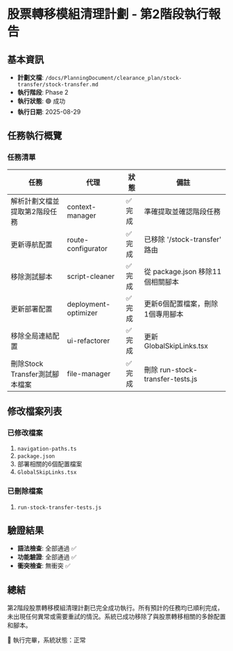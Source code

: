 # 股票轉移模組清理計劃 - 第2階段執行報告

## 基本資訊

- **計劃文檔**: `/docs/PlanningDocument/clearance_plan/stock-transfer/stock-transfer.md`
- **執行階段**: Phase 2
- **執行狀態**: 🟢 成功
- **執行日期**: 2025-08-29

## 任務執行概覽

### 任務清單

| 任務                           | 代理                 | 狀態    | 備註                             |
| ------------------------------ | -------------------- | ------- | -------------------------------- |
| 解析計劃文檔並提取第2階段任務  | context-manager      | ✅ 完成 | 準確提取並確認階段任務           |
| 更新導航配置                   | route-configurator   | ✅ 完成 | 已移除 '/stock-transfer' 路由    |
| 移除測試腳本                   | script-cleaner       | ✅ 完成 | 從 package.json 移除11個相關腳本 |
| 更新部署配置                   | deployment-optimizer | ✅ 完成 | 更新6個配置檔案，刪除1個專用腳本 |
| 移除全局連結配置               | ui-refactorer        | ✅ 完成 | 更新 GlobalSkipLinks.tsx         |
| 刪除Stock Transfer測試腳本檔案 | file-manager         | ✅ 完成 | 刪除 run-stock-transfer-tests.js |

## 修改檔案列表

### 已修改檔案

1. `navigation-paths.ts`
2. `package.json`
3. 部署相關的6個配置檔案
4. `GlobalSkipLinks.tsx`

### 已刪除檔案

1. `run-stock-transfer-tests.js`

## 驗證結果

- **語法檢查**: 全部通過 ✅
- **功能驗證**: 全部通過 ✅
- **衝突檢查**: 無衝突 ✅

## 總結

第2階段股票轉移模組清理計劃已完全成功執行。所有預計的任務均已順利完成，未出現任何異常或需要重試的情況。系統已成功移除了與股票轉移相關的多餘配置和腳本。

🏁 執行完畢，系統狀態：正常
